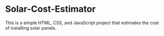 # Solar-Cost-Estimator
This is a simple HTML, CSS, and JavaScript project that estimates the cost of installing solar panels.
